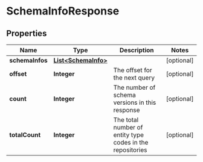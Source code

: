
# SchemaInfoResponse

## Properties
Name | Type | Description | Notes
------------ | ------------- | ------------- | -------------
**schemaInfos** | [**List&lt;SchemaInfo&gt;**](SchemaInfo.md) |  |  [optional]
**offset** | **Integer** | The offset for the next query |  [optional]
**count** | **Integer** | The number of schema versions in this response |  [optional]
**totalCount** | **Integer** | The total number of entity type codes in the repositories |  [optional]



